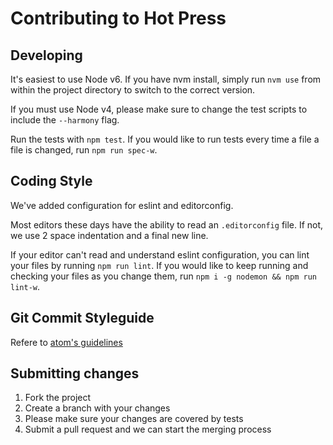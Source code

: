 # Contributing to Hot Press

## Developing

It's easiest to use Node v6. If you have nvm install, simply run `nvm use` from
within the project directory to switch to the correct version.

If you must use Node v4, please make sure to change the test scripts to include
the `--harmony` flag.

Run the tests with `npm test`. If you would like to run tests every time a file
a file is changed, run `npm run spec-w`.

## Coding Style

We've added configuration for eslint and editorconfig.

Most editors these days have the ability to read an `.editorconfig` file. If
not, we use 2 space indentation and a final new line.

If your editor can't read and understand eslint configuration, you can lint your
files by running `npm run lint`. If you would like to keep running and checking
your files as you change them, run `npm i -g nodemon && npm run lint-w`.

## Git Commit Styleguide

Refere to [atom's guidelines](https://github.com/atom/atom/blob/master/CONTRIBUTING.md#git-commit-messages)

## Submitting changes

1. Fork the project
1. Create a branch with your changes
1. Please make sure your changes are covered by tests
1. Submit a pull request and we can start the merging process
